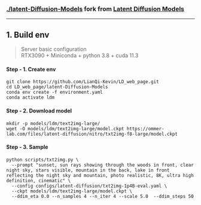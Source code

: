 ### [./latent-Diffusion-Models](./latent-Diffusion-Models) fork from [Latent Diffusion Models](https://github.com/pesser/stable-diffusion) 

---

## 1. Build env
> Server basic configuration \
> RTX3090 + Miniconda + python 3.8 + cuda 11.3

#### Step - 1. Create env
```shell
git clone https://github.com/LianQi-Kevin/LD_web_page.git
cd LD_web_page/latent-Diffusion-Models
conda env create -f environment.yaml
conda activate ldm
```

#### Step - 2. Download model
```shell
mkdir -p models/ldm/text2img-large/
wget -O models/ldm/text2img-large/model.ckpt https://ommer-lab.com/files/latent-diffusion/nitro/txt2img-f8-large/model.ckpt
```

#### Step - 3. Sample
```shell
python scripts/txt2img.py \
  --prompt "sunset, sun rays showing through the woods in front, clear night sky, stars visible, mountain in the back, lake in front reflecting the night sky and mountain, photo realistic, 8K, ultra high definition, cinematic" \
  --config configs/latent-diffusion/txt2img-1p4B-eval.yaml \
  --ckpt models/ldm/text2img-large/model.ckpt \
  --ddim_eta 0.0 --n_samples 4 --n_iter 4 --scale 5.0  --ddim_steps 50
```